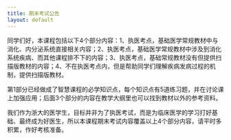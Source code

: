 ```yaml
---
title: 期末考试公告
layout: default
---
```


同学们好，本课程包括以下4个部分内容：1、执医考点，基础医学常规教材中与消化、内分泌系统直接相关内容；2、执医考点，基础医学常规教材中涉及到消化系统疾病、而其他课程排不下的内容；3、执医考点，基础常规教材没有但提供扫描版教材的内容；4、不在执医考点内，但是帮助同学们理解疾病发病过程的机制，提供扫描版教材。

第1部分已经做成了智慧课程的必学知识点，每个知识点有5道练习题，并在讨论课上加强应用；后面3个部分的内容在教学大纲里也可以找到教材以外的参考资料。

我们作为浙大的医学生，目标并非为了执医考试，而是为临床医学的学习打好基础、最终成为好医生，所以本课程期末考试内容覆盖以上4个部分内容，请平时多积累，作好考核准备。
